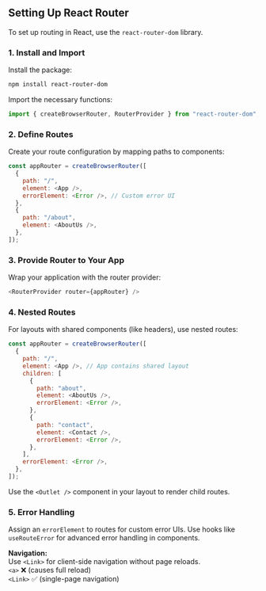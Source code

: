 ## Setting Up React Router

To set up routing in React, use the `react-router-dom` library.

### 1. Install and Import

Install the package:

```bash
npm install react-router-dom
```

Import the necessary functions:

```js
import { createBrowserRouter, RouterProvider } from "react-router-dom";
```

### 2. Define Routes

Create your route configuration by mapping paths to components:

```js
const appRouter = createBrowserRouter([
  {
    path: "/",
    element: <App />,
    errorElement: <Error />, // Custom error UI
  },
  {
    path: "/about",
    element: <AboutUs />,
  },
]);
```

### 3. Provide Router to Your App

Wrap your application with the router provider:

```js
<RouterProvider router={appRouter} />
```

### 4. Nested Routes

For layouts with shared components (like headers), use nested routes:

```js
const appRouter = createBrowserRouter([
  {
    path: "/",
    element: <App />, // App contains shared layout
    children: [
      {
        path: "about",
        element: <AboutUs />,
        errorElement: <Error />,
      },
      {
        path: "contact",
        element: <Contact />,
        errorElement: <Error />,
      },
    ],
    errorElement: <Error />,
  },
]);
```

Use the `<Outlet />` component in your layout to render child routes.

### 5. Error Handling

Assign an `errorElement` to routes for custom error UIs. Use hooks like `useRouteError` for advanced error handling in components.

**Navigation:**  
Use `<Link>` for client-side navigation without page reloads.  
`<a>` ❌ (causes full reload)  
`<Link>` ✅ (single-page navigation)